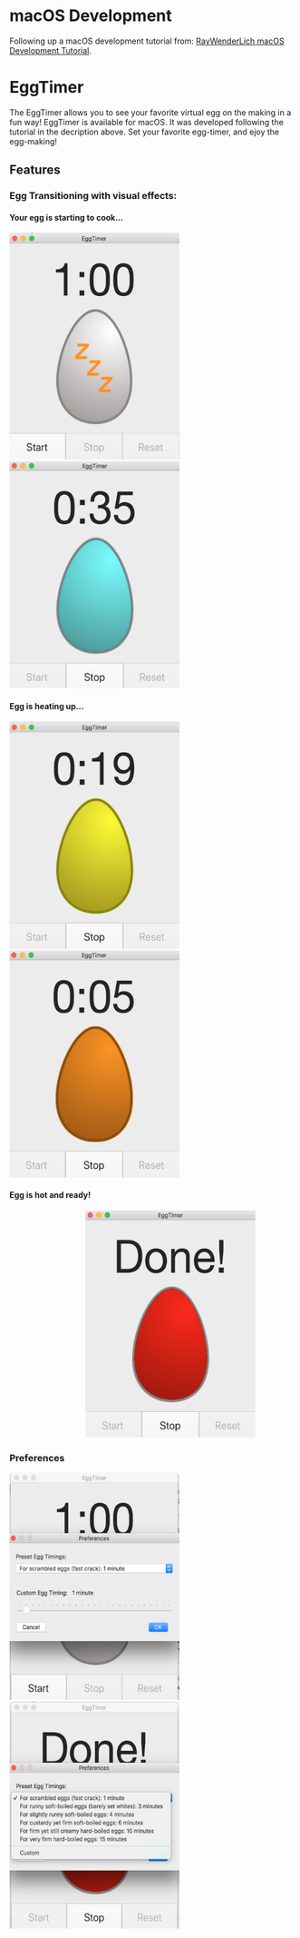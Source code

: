 <h1> macOS Development</h1>

<p>Following up a macOS development tutorial from: <a href="https://www.raywenderlich.com/151741/macos-development-beginners-part-1" title="macOS Development Tutorial" target="_blank">RayWenderLich macOS Development Tutorial</a>.</p>

<h1> EggTimer </h1>

<p>The EggTimer allows you to see your favorite virtual egg on the making in a fun way! EggTimer is available for macOS. It was developed following the tutorial in the decription above. Set your favorite egg-timer, and ejoy the egg-making!</p>

<h2> Features</h2>

<h3> Egg Transitioning with visual effects: </h3>

<h4> Your egg is starting to cook...</h4>
<p>
<img src="/README.MD-Resources/whole_egg.png" height="400" width="300" alt="Whole Egg">
    &nbsp;&nbsp;&nbsp;&nbsp;
<img src="/README.MD-Resources/25_percent.png" height="400" width="300" alt="Egg 25%">
</p>

<h4>Egg is heating up...</h4>
<p>
    <img src="/README.MD-Resources/50_percent.png" height="400" width="300" alt="Egg 50%">
    &nbsp;&nbsp;&nbsp;&nbsp;
    <img src="/README.MD-Resources/75_percent.png" height="400" width="300" alt="Egg 75%">
</p>

<h4>Egg is hot and ready!</h4>

<p>
&nbsp;&nbsp;&nbsp;&nbsp;&nbsp;&nbsp;&nbsp;&nbsp;&nbsp;&nbsp;&nbsp;&nbsp;&nbsp;&nbsp;&nbsp;&nbsp;
&nbsp;&nbsp;&nbsp;&nbsp;&nbsp;&nbsp;&nbsp;&nbsp;&nbsp;&nbsp;&nbsp;&nbsp;&nbsp;&nbsp;&nbsp;&nbsp;
<img src="/README.MD-Resources/100_percent.png" height="400" width="300" alt="Egg done">
</p>

<h3> Preferences </h3>

<p >
<img src="/README.MD-Resources/pref_1.png" height="400" width="300" alt="Preferences 1">
&nbsp;&nbsp;&nbsp;&nbsp;
<img src="/README.MD-Resources/pref_2.png" height="400" width="300" alt="Preferences 2">
</p>